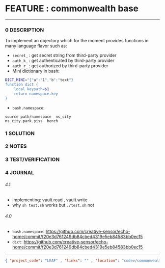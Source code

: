 # FEATURE : commonwealth base
--------------------------------
### 0 DESCRIPTION
To implement an  objectory which for the moment provides functions in many language flavor such as:
- ```secret_``` : get secret string from third-party provider
- ```auth_k_``` : get authenticated by third-party provider
- ```auth_r_``` : get authorized by third-party provider
- Mini dictionary in bash:
```bash
DICT_MINI="{"a":"1","b":"text"}
function dict {
    local keypath=$1
    return namespace.key
}
```
- ```bash.namespace```:
```
source path/namespace  ns_city
ns_city.park.piss  bench
```


### 1 SOLUTION


### 2 NOTES


### 3 TEST/VERIFICATION


### 4 JOURNAL
###### 4.1
- implementing: vault.read , vault.write
- why ```sh test.sh``` works but ```./test.sh``` not

###### 4.0
- ```bash.namespace```: https://github.com/creative-sensor/echo-home/commit/f20e3d761249db84cbed4319e5eb84583bb0ec15
- ```dict```: https://github.com/creative-sensor/echo-home/commit/f20e3d761249db84cbed4319e5eb84583bb0ec15




--------------------------------
```json
{ "project_code": "LEAF" , "links": "" , "location": "codev/commonwealth" , "fpoint": "5" }
```
